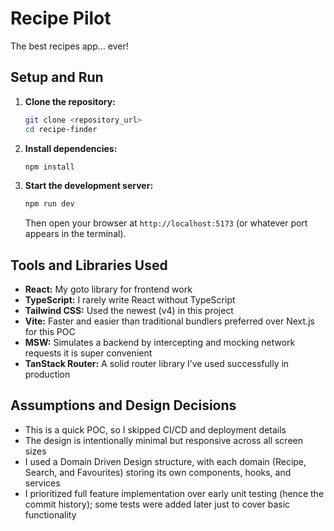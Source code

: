 # Recipe Pilot

The best recipes app… ever!

## Setup and Run

1. **Clone the repository:**

    ```bash
    git clone <repository_url>
    cd recipe-finder
    ```

2. **Install dependencies:**

    ```bash
    npm install
    ```

3. **Start the development server:**

    ```bash
    npm run dev
    ```

    Then open your browser at `http://localhost:5173` (or whatever port appears in the terminal).

## Tools and Libraries Used

- **React:** My goto library for frontend work
- **TypeScript:** I rarely write React without TypeScript
- **Tailwind CSS:** Used the newest (v4) in this project
- **Vite:** Faster and easier than traditional bundlers preferred over Next.js for this POC
- **MSW:** Simulates a backend by intercepting and mocking network requests it is super convenient
- **TanStack Router:** A solid router library I’ve used successfully in production

## Assumptions and Design Decisions

- This is a quick POC, so I skipped CI/CD and deployment details
- The design is intentionally minimal but responsive across all screen sizes
- I used a Domain Driven Design structure, with each domain (Recipe, Search, and Favourites) storing its own components, hooks, and services
- I prioritized full feature implementation over early unit testing (hence the commit history); some tests were added later just to cover basic functionality
